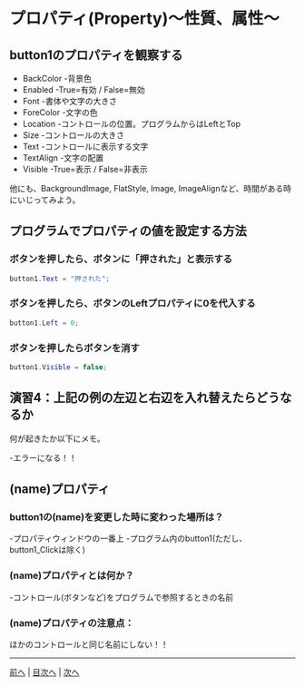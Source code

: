# プロパティ(Property)～性質、属性～

## button1のプロパティを観察する

- BackColor
  -背景色
- Enabled
  -True=有効 / False=無効
- Font
  -書体や文字の大きさ
- ForeColor
  -文字の色
- Location
  -コントロールの位置。プログラムからはLeftとTop
- Size
  -コントロールの大きさ
- Text
  -コントロールに表示する文字
- TextAlign
  -文字の配置
- Visible
  -True=表示 / False=非表示

他にも、BackgroundImage, FlatStyle, Image, ImageAlignなど、時間がある時にいじってみよう。

## プログラムでプロパティの値を設定する方法
### ボタンを押したら、ボタンに「押された」と表示する

```cs
button1.Text = "押された";
```

### ボタンを押したら、ボタンのLeftプロパティに0を代入する

```cs
button1.Left = 0;
```

### ボタンを押したらボタンを消す

```cs
button1.Visible = false;
```

## 演習4：上記の例の左辺と右辺を入れ替えたらどうなるか
何が起きたか以下にメモ。

-エラーになる！！

## (name)プロパティ
### button1の(name)を変更した時に変わった場所は？
-プロパティウィンドウの一番上
-プログラム内のbutton1(ただし、button1_Clickは除く)

### (name)プロパティとは何か？
-コントロール(ボタンなど)をプログラムで参照するときの名前

### (name)プロパティの注意点：

ほかのコントロールと同じ名前にしない！！

---

[前へ](03.md) | [目次へ](README.md#%E7%9B%AE%E6%AC%A1) | [次へ](05.md)
